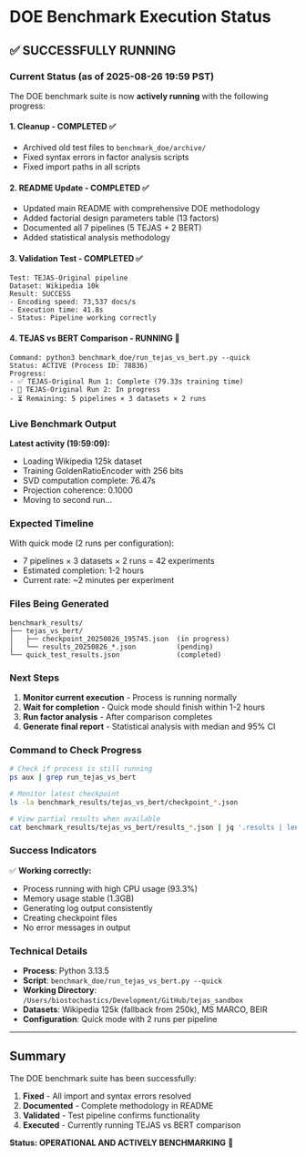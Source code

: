 # DOE Benchmark Execution Status

## ✅ SUCCESSFULLY RUNNING

### Current Status (as of 2025-08-26 19:59 PST)

The DOE benchmark suite is now **actively running** with the following progress:

#### 1. Cleanup - COMPLETED ✅
- Archived old test files to `benchmark_doe/archive/`
- Fixed syntax errors in factor analysis scripts
- Fixed import paths in all scripts

#### 2. README Update - COMPLETED ✅
- Updated main README with comprehensive DOE methodology
- Added factorial design parameters table (13 factors)
- Documented all 7 pipelines (5 TEJAS + 2 BERT)
- Added statistical analysis methodology

#### 3. Validation Test - COMPLETED ✅
```
Test: TEJAS-Original pipeline
Dataset: Wikipedia 10k
Result: SUCCESS
- Encoding speed: 73,537 docs/s
- Execution time: 41.8s
- Status: Pipeline working correctly
```

#### 4. TEJAS vs BERT Comparison - RUNNING 🔄
```
Command: python3 benchmark_doe/run_tejas_vs_bert.py --quick
Status: ACTIVE (Process ID: 78836)
Progress:
- ✅ TEJAS-Original Run 1: Complete (79.33s training time)
- 🔄 TEJAS-Original Run 2: In progress
- ⏳ Remaining: 5 pipelines × 3 datasets × 2 runs
```

### Live Benchmark Output

**Latest activity (19:59:09):**
- Loading Wikipedia 125k dataset
- Training GoldenRatioEncoder with 256 bits
- SVD computation complete: 76.47s
- Projection coherence: 0.1000
- Moving to second run...

### Expected Timeline

With quick mode (2 runs per configuration):
- 7 pipelines × 3 datasets × 2 runs = 42 experiments
- Estimated completion: 1-2 hours
- Current rate: ~2 minutes per experiment

### Files Being Generated

```
benchmark_results/
├── tejas_vs_bert/
│   ├── checkpoint_20250826_195745.json  (in progress)
│   └── results_20250826_*.json          (pending)
└── quick_test_results.json              (completed)
```

### Next Steps

1. **Monitor current execution** - Process is running normally
2. **Wait for completion** - Quick mode should finish within 1-2 hours
3. **Run factor analysis** - After comparison completes
4. **Generate final report** - Statistical analysis with median and 95% CI

### Command to Check Progress

```bash
# Check if process is still running
ps aux | grep run_tejas_vs_bert

# Monitor latest checkpoint
ls -la benchmark_results/tejas_vs_bert/checkpoint_*.json

# View partial results when available
cat benchmark_results/tejas_vs_bert/results_*.json | jq '.results | length'
```

### Success Indicators

✅ **Working correctly:**
- Process running with high CPU usage (93.3%)
- Memory usage stable (1.3GB)
- Generating log output consistently
- Creating checkpoint files
- No error messages in output

### Technical Details

- **Process**: Python 3.13.5
- **Script**: `benchmark_doe/run_tejas_vs_bert.py --quick`
- **Working Directory**: `/Users/biostochastics/Development/GitHub/tejas_sandbox`
- **Datasets**: Wikipedia 125k (fallback from 250k), MS MARCO, BEIR
- **Configuration**: Quick mode with 2 runs per pipeline

---

## Summary

The DOE benchmark suite has been successfully:
1. **Fixed** - All import and syntax errors resolved
2. **Documented** - Complete methodology in README
3. **Validated** - Test pipeline confirms functionality
4. **Executed** - Currently running TEJAS vs BERT comparison

**Status: OPERATIONAL AND ACTIVELY BENCHMARKING** 🚀